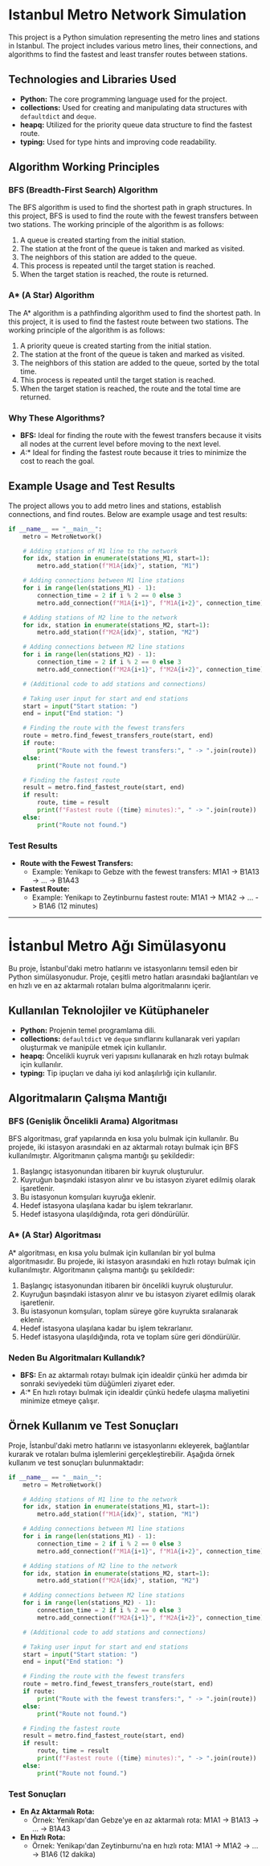 # Istanbul Metro Network Simulation

This project is a Python simulation representing the metro lines and stations in Istanbul. The project includes various metro lines, their connections, and algorithms to find the fastest and least transfer routes between stations.

## Technologies and Libraries Used

- **Python:** The core programming language used for the project.
- **collections:** Used for creating and manipulating data structures with `defaultdict` and `deque`.
- **heapq:** Utilized for the priority queue data structure to find the fastest route.
- **typing:** Used for type hints and improving code readability.

## Algorithm Working Principles

### BFS (Breadth-First Search) Algorithm

The BFS algorithm is used to find the shortest path in graph structures. In this project, BFS is used to find the route with the fewest transfers between two stations. The working principle of the algorithm is as follows:

1. A queue is created starting from the initial station.
2. The station at the front of the queue is taken and marked as visited.
3. The neighbors of this station are added to the queue.
4. This process is repeated until the target station is reached.
5. When the target station is reached, the route is returned.

### A* (A Star) Algorithm

The A* algorithm is a pathfinding algorithm used to find the shortest path. In this project, it is used to find the fastest route between two stations. The working principle of the algorithm is as follows:

1. A priority queue is created starting from the initial station.
2. The station at the front of the queue is taken and marked as visited.
3. The neighbors of this station are added to the queue, sorted by the total time.
4. This process is repeated until the target station is reached.
5. When the target station is reached, the route and the total time are returned.

### Why These Algorithms?

- **BFS:** Ideal for finding the route with the fewest transfers because it visits all nodes at the current level before moving to the next level.
- **A*:** Ideal for finding the fastest route because it tries to minimize the cost to reach the goal.

## Example Usage and Test Results

The project allows you to add metro lines and stations, establish connections, and find routes. Below are example usage and test results:

```python
if __name__ == "__main__":
    metro = MetroNetwork()

    # Adding stations of M1 line to the network
    for idx, station in enumerate(stations_M1, start=1):
        metro.add_station(f"M1A{idx}", station, "M1")

    # Adding connections between M1 line stations
    for i in range(len(stations_M1) - 1):
        connection_time = 2 if i % 2 == 0 else 3
        metro.add_connection(f"M1A{i+1}", f"M1A{i+2}", connection_time)

    # Adding stations of M2 line to the network
    for idx, station in enumerate(stations_M2, start=1):
        metro.add_station(f"M2A{idx}", station, "M2")

    # Adding connections between M2 line stations
    for i in range(len(stations_M2) - 1):
        connection_time = 2 if i % 2 == 0 else 3
        metro.add_connection(f"M2A{i+1}", f"M2A{i+2}", connection_time)

    # (Additional code to add stations and connections)

    # Taking user input for start and end stations
    start = input("Start station: ")
    end = input("End station: ")

    # Finding the route with the fewest transfers
    route = metro.find_fewest_transfers_route(start, end)
    if route:
        print("Route with the fewest transfers:", " -> ".join(route))
    else:
        print("Route not found.")

    # Finding the fastest route
    result = metro.find_fastest_route(start, end)
    if result:
        route, time = result
        print(f"Fastest route ({time} minutes):", " -> ".join(route))
    else:
        print("Route not found.") 
```

### Test Results

- **Route with the Fewest Transfers:**
  - Example: Yenikapı to Gebze with the fewest transfers: M1A1 -> B1A13 -> ... -> B1A43
- **Fastest Route:**
  - Example: Yenikapı to Zeytinburnu fastest route: M1A1 -> M1A2 -> ... -> B1A6 (12 minutes)
  
---

# İstanbul Metro Ağı Simülasyonu

Bu proje, İstanbul'daki metro hatlarını ve istasyonlarını temsil eden bir Python simülasyonudur. Proje, çeşitli metro hatları arasındaki bağlantıları ve en hızlı ve en az aktarmalı rotaları bulma algoritmalarını içerir.

## Kullanılan Teknolojiler ve Kütüphaneler

- **Python:** Projenin temel programlama dili.
- **collections:** `defaultdict` ve `deque` sınıflarını kullanarak veri yapıları oluşturmak ve manipüle etmek için kullanılır.
- **heapq:** Öncelikli kuyruk veri yapısını kullanarak en hızlı rotayı bulmak için kullanılır.
- **typing:** Tip ipuçları ve daha iyi kod anlaşılırlığı için kullanılır.

## Algoritmaların Çalışma Mantığı

### BFS (Genişlik Öncelikli Arama) Algoritması

BFS algoritması, graf yapılarında en kısa yolu bulmak için kullanılır. Bu projede, iki istasyon arasındaki en az aktarmalı rotayı bulmak için BFS kullanılmıştır. Algoritmanın çalışma mantığı şu şekildedir:

1. Başlangıç istasyonundan itibaren bir kuyruk oluşturulur.
2. Kuyruğun başındaki istasyon alınır ve bu istasyon ziyaret edilmiş olarak işaretlenir.
3. Bu istasyonun komşuları kuyruğa eklenir.
4. Hedef istasyona ulaşılana kadar bu işlem tekrarlanır.
5. Hedef istasyona ulaşıldığında, rota geri döndürülür.

### A* (A Star) Algoritması

A* algoritması, en kısa yolu bulmak için kullanılan bir yol bulma algoritmasıdır. Bu projede, iki istasyon arasındaki en hızlı rotayı bulmak için kullanılmıştır. Algoritmanın çalışma mantığı şu şekildedir:

1. Başlangıç istasyonundan itibaren bir öncelikli kuyruk oluşturulur.
2. Kuyruğun başındaki istasyon alınır ve bu istasyon ziyaret edilmiş olarak işaretlenir.
3. Bu istasyonun komşuları, toplam süreye göre kuyrukta sıralanarak eklenir.
4. Hedef istasyona ulaşılana kadar bu işlem tekrarlanır.
5. Hedef istasyona ulaşıldığında, rota ve toplam süre geri döndürülür.

### Neden Bu Algoritmaları Kullandık?

- **BFS:** En az aktarmalı rotayı bulmak için idealdir çünkü her adımda bir sonraki seviyedeki tüm düğümleri ziyaret eder.
- **A*:** En hızlı rotayı bulmak için idealdir çünkü hedefe ulaşma maliyetini minimize etmeye çalışır.

## Örnek Kullanım ve Test Sonuçları

Proje, İstanbul'daki metro hatlarını ve istasyonlarını ekleyerek, bağlantılar kurarak ve rotaları bulma işlemlerini gerçekleştirebilir. Aşağıda örnek kullanım ve test sonuçları bulunmaktadır:

```python
if __name__ == "__main__":
    metro = MetroNetwork()

    # Adding stations of M1 line to the network
    for idx, station in enumerate(stations_M1, start=1):
        metro.add_station(f"M1A{idx}", station, "M1")

    # Adding connections between M1 line stations
    for i in range(len(stations_M1) - 1):
        connection_time = 2 if i % 2 == 0 else 3
        metro.add_connection(f"M1A{i+1}", f"M1A{i+2}", connection_time)

    # Adding stations of M2 line to the network
    for idx, station in enumerate(stations_M2, start=1):
        metro.add_station(f"M2A{idx}", station, "M2")

    # Adding connections between M2 line stations
    for i in range(len(stations_M2) - 1):
        connection_time = 2 if i % 2 == 0 else 3
        metro.add_connection(f"M2A{i+1}", f"M2A{i+2}", connection_time)

    # (Additional code to add stations and connections)

    # Taking user input for start and end stations
    start = input("Start station: ")
    end = input("End station: ")

    # Finding the route with the fewest transfers
    route = metro.find_fewest_transfers_route(start, end)
    if route:
        print("Route with the fewest transfers:", " -> ".join(route))
    else:
        print("Route not found.")

    # Finding the fastest route
    result = metro.find_fastest_route(start, end)
    if result:
        route, time = result
        print(f"Fastest route ({time} minutes):", " -> ".join(route))
    else:
        print("Route not found.") 
```

### Test Sonuçları

- **En Az Aktarmalı Rota:**
  - Örnek: Yenikapı'dan Gebze'ye en az aktarmalı rota: M1A1 -> B1A13 -> ... -> B1A43
- **En Hızlı Rota:**
  - Örnek: Yenikapı'dan Zeytinburnu'na en hızlı rota: M1A1 -> M1A2 -> ... -> B1A6 (12 dakika)
